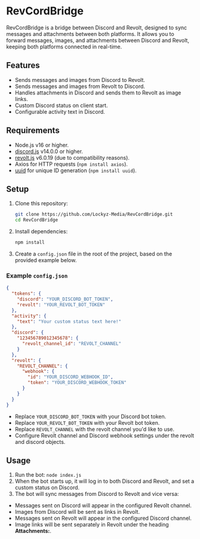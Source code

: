 # RevCordBridge
RevCordBridge is a bridge between Discord and Revolt, designed to sync messages and attachments between both platforms. It allows you to forward messages, images, and attachments between Discord and Revolt, keeping both platforms connected in real-time.

## Features

- Sends messages and images from Discord to Revolt.
- Sends messages and images from Revolt to Discord.
- Handles attachments in Discord and sends them to Revolt as image links.
- Custom Discord status on client start.
- Configurable activity text in Discord.

## Requirements

- Node.js v16 or higher.
- [discord.js](https://discord.js.org/) v14.0.0 or higher.
- [revolt.js](https://github.com/revoltchat/revolt.js) v6.0.19 (due to compatibility reasons).
- Axios for HTTP requests (`npm install axios`).
- [uuid](https://www.npmjs.com/package/uuid) for unique ID generation (`npm install uuid`).

## Setup

1. Clone this repository:

    ```bash
    git clone https://github.com/Lockyz-Media/RevCordBridge.git
    cd RevCordBridge
    ```

2. Install dependencies:

    ```bash
    npm install
    ```

3. Create a `config.json` file in the root of the project, based on the provided example below.

### Example `config.json`

```json
{
  "tokens": {
    "discord": "YOUR_DISCORD_BOT_TOKEN",
    "revolt": "YOUR_REVOLT_BOT_TOKEN"
  },
  "activity": {
    "text": "Your custom status text here!"
  },
  "discord": {
    "123456789012345678": {
      "revolt_channel_id": "REVOLT_CHANNEL"
    }
  },
  "revolt": {
    "REVOLT_CHANNEL": {
      "webhook": {
        "id": "YOUR_DISCORD_WEBHOOK_ID",
        "token": "YOUR_DISCORD_WEBHOOK_TOKEN"
      }
    }
  }
}
```
- Replace `YOUR_DISCORD_BOT_TOKEN` with your Discord bot token.
- Replace `YOUR_REVOLT_BOT_TOKEN` with your Revolt bot token.
- Replace `REVOLT_CHANNEL` with the revolt channel you'd like to use.
- Configure Revolt channel and Discord webhook settings under the revolt and discord objects.

## Usage
1) Run the bot: `node index.js`
2) When the bot starts up, it will log in to both Discord and Revolt, and set a custom status on Discord.
3) The bot will sync messages from Discord to Revolt and vice versa:
  - Messages sent on Discord will appear in the configured Revolt channel.
  - Images from Discord will be sent as links in Revolt.
  - Messages sent on Revolt will appear in the configured Discord channel.
  - Image links will be sent separately in Revolt under the heading **Attachments:**.
